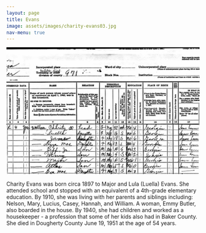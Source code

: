 ```yaml
---
layout: page
title: Evans
image: assets/images/charity-evans03.jpg
nav-menu: true
---
```


![charity-evans-grown-grown](https://github.com/kinson2/kinson-frazier-wallace-evans/blob/dcc6f4c6502206f05e12fcd129a5a93e9ef0683b/assets/images/charity-evans03.jpg?raw=true)

Charity Evans was born circa 1897 to Major and Lula (Luella) Evans. She attended school and stopped with an equivalent of a 4th-grade elementary education. By 1910, she was living with her parents and siblings including: Nelson, Mary, Lucius, Casey, Hannah, and William. A woman, Emmy Butler, also boarded in the house. By 1940, she had children and worked as a housekeeper - a profession that some of her kids also had in Baker County. She died in Dougherty County June 19, 1951 at the age of 54 years.
